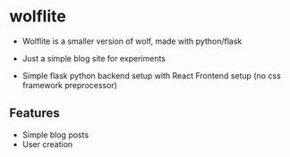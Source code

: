 # wolflite

- Wolflite is a smaller version of wolf, made with python/flask
- Just a simple blog site for experiments

- Simple flask python backend setup with React Frontend setup (no css framework preprocessor)

## Features

- Simple blog posts
- User creation
